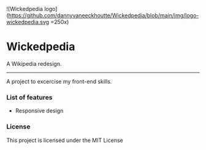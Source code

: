 ![Wickedpedia logo](https://github.com/dannyvaneeckhoutte/Wickedpedia/blob/main/img/logo-wickedpedia.svg =250x)

# Wickedpedia

A Wikipedia redesign.

---

A project to excercise my front-end skills.

### List of features

- Responsive design

### License

This project is licensed under the MIT License
